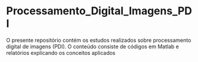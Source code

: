 # Processamento_Digital_Imagens_PDI
O presente repositório contém os estudos realizados sobre processamento digital de imagens (PDI). O conteúdo consiste de códigos em Matlab e relatórios explicando os conceitos aplicados
